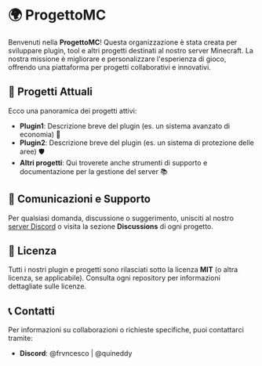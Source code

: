 # 🌍 ProgettoMC

Benvenuti nella **ProgettoMC**! Questa organizzazione è stata creata per sviluppare plugin, tool e altri progetti destinati al nostro server Minecraft. La nostra missione è migliorare e personalizzare l'esperienza di gioco, offrendo una piattaforma per progetti collaborativi e innovativi.

## 🔧 Progetti Attuali

Ecco una panoramica dei progetti attivi:

- **Plugin1**: Descrizione breve del plugin (es. un sistema avanzato di economia) 💸
- **Plugin2**: Descrizione breve del plugin (es. un sistema di protezione delle aree) 🛡️
- **Altri progetti**: Qui troverete anche strumenti di supporto e documentazione per la gestione del server 📚

## 💬 Comunicazioni e Supporto

Per qualsiasi domanda, discussione o suggerimento, unisciti al nostro [server Discord](https://discord.gg/fw7u7Jj5u2) o visita la sezione **Discussions** di ogni progetto.

## 📜 Licenza

Tutti i nostri plugin e progetti sono rilasciati sotto la licenza **MIT** (o altra licenza, se applicabile). Consulta ogni repository per informazioni dettagliate sulle licenze.

## 📞 Contatti

Per informazioni su collaborazioni o richieste specifiche, puoi contattarci tramite:
- **Discord**: @frvncesco | @quineddy

